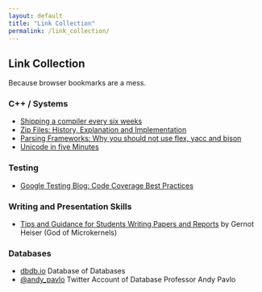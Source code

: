 ```yaml
---
layout: default
title: "Link Collection"
permalink: /link_collection/
---
```


## Link Collection

Because browser bookmarks are a mess. 

### C++ / Systems

* [Shipping a compiler every six weeks](https://www.pietroalbini.org/blog/shipping-a-compiler-every-six-weeks/)
* [Zip Files: History, Explanation and Implementation](https://www.hanshq.net/zip.html)
* [Parsing Frameworks: Why you should not use flex, yacc and bison](https://tomassetti.me/why-you-should-not-use-flex-yacc-and-bison/)
* [Unicode in five Minutes](https://richardjharris.github.io/unicode-in-five-minutes.html)

### Testing

* [Google Testing Blog: Code Coverage Best Practices](https://testing.googleblog.com/2020/08/code-coverage-best-practices.html)

### Writing and Presentation Skills

* [Tips and Guidance for Students Writing Papers and Reports](http://gernot-heiser.org/style-guide.html) by Gernot Heiser (God of Microkernels) 

### Databases

* [dbdb.io](https://dbdb.io) Database of Databases
* [@andy_pavlo](https://twitter.com/andy_pavlo) Twitter Account of Database Professor Andy Pavlo
